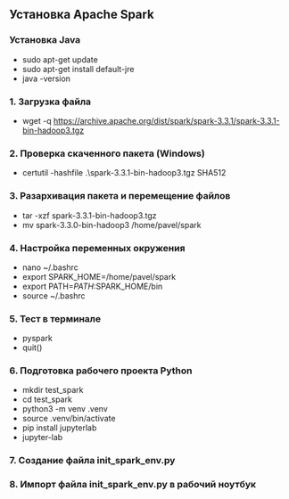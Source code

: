 ## Установка Apache Spark

### Установка Java
* sudo apt-get update
* sudo apt-get install default-jre
* java -version

### 1. Загрузка файла 
* wget -q https://archive.apache.org/dist/spark/spark-3.3.1/spark-3.3.1-bin-hadoop3.tgz

### 2. Проверка скаченного пакета (Windows)
* certutil -hashfile .\spark-3.3.1-bin-hadoop3.tgz SHA512

### 3. Разархивация пакета и перемещение файлов
* tar -xzf spark-3.3.1-bin-hadoop3.tgz
* mv spark-3.3.0-bin-hadoop3 /home/pavel/spark

### 4. Настройка переменных окружения
* nano ~/.bashrc
* export SPARK_HOME=/home/pavel/spark
* export PATH=$PATH:$SPARK_HOME/bin
* source ~/.bashrc

### 5. Тест в терминале
* pyspark
* quit()

### 6. Подготовка рабочего проекта Python
* mkdir test_spark
* cd test_spark
* python3 -m venv .venv
* source .venv/bin/activate
* pip install jupyterlab
* jupyter-lab

### 7. Создание файла init_spark_env.py

### 8. Импорт файла init_spark_env.py в рабочий ноутбук

